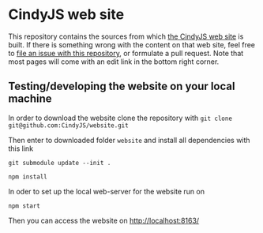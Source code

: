 # CindyJS web site

This repository contains the sources from which
[the CindyJS web site](http://cindyjs.org/) is built.
If there is something wrong with the content on that web site,
feel free to
[file an issue with this repository](https://github.com/CindyJS/website/issues),
or formulate a pull request.
Note that most pages will come with an edit link in the bottom right corner.

## Testing/developing the website on your local machine

In order to download the website clone the repository with
`git clone git@github.com:CindyJS/website.git`

Then enter to downloaded folder `website` and install all dependencies with this link

`git submodule update --init .`

`npm install`

In oder to set up the local web-server for the website run on

`npm start`

Then you can access the website on [http://localhost:8163/](http://localhost:8163/)
